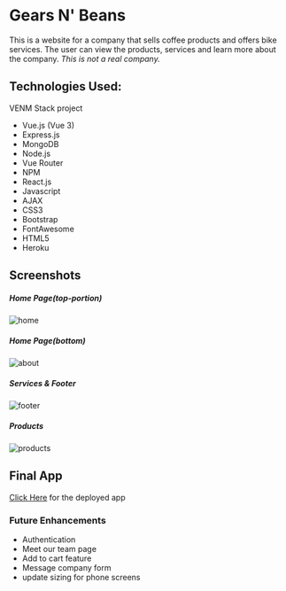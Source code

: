 # Gears N' Beans

This is a website for a company that sells coffee products and offers bike services. The user can view the products, services and learn more about the company. <em>This is not a real company.</em>

## Technologies Used:

VENM Stack project

- Vue.js (Vue 3)
- Express.js
- MongoDB
- Node.js
- Vue Router
- NPM
- React.js
- Javascript
- AJAX
- CSS3
- Bootstrap
- FontAwesome
- HTML5
- Heroku

<!-- ### Project setup

```
npm init
node server.js

or

yarn install
npm init
yarn serve
``` -->

## Screenshots

##### Home Page(top-portion)

![home](./public/images/home.png)

##### Home Page(bottom)

![about](./public/images/about.png)

##### Services & Footer

![footer](./public/images/services-footer.png)

##### Products

![products](./public/images/products.png)

## Final App

[Click Here](https://gears-beans-client.herokuapp.com/) for the deployed app

### Future Enhancements

- Authentication
- Meet our team page
- Add to cart feature
- Message company form
- update sizing for phone screens
  <!-- ### Compiles and minifies for production

```
yarn build
```
